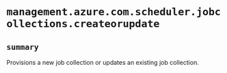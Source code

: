 # `management.azure.com.scheduler.jobcollections.createorupdate`

## `summary`
Provisions a new job collection or updates an existing job collection.


